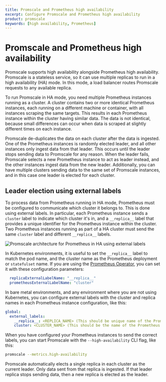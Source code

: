 ```yaml
---
title: Promscale and Prometheus high availability
excerpt: Configure Promscale and Prometheus high availability
product: promscale
keywords: [high availability, Prometheus]
---
```


# Promscale and Prometheus high availability
Promscale supports high availability alongside Prometheus high availability.
Promscale is a stateless service, so it can use multiple replicas to run in a
high availability (HA) mode. In this mode, a load balancer routes Promscale
requests to any available replica.

To run Promscale in HA mode, you need multiple Prometheus instances running as a
cluster. A cluster contains two or more identical Prometheus instances, each
running on a different machine or container, with all instances scraping the
same targets. This results in each Prometheus instance within the cluster having
similar data. The data is not identical, because small differences can occur
when data is scraped at slightly different times on each instance.

Promscale de-duplicates the data on each cluster after the data is ingested. One
of the Prometheus instances is randomly elected leader, and all other instances
only ingest data from that leader. This occurs until the leader stops sending
data to Promscale for any reason. When the leader fails, Promscale selects a new
Prometheus instance to act as leader instead, and the other instances ingest
data from the new leader. Additionally, you can have multiple clusters sending
data to the same set of Promscale instances, and in this case one leader is
elected for each cluster.

## Leader election using external labels
To process data from Prometheus running in HA mode, Prometheus must be
configured to communicate which cluster it belongs to. This is done using
external labels. In particular, each Prometheus instance sends a `cluster` label
to indicate which cluster it's in, and a `__replica__` label that provides a
unique identifier for the Prometheus instance within the cluster. Two Prometheus
instances running as part of a HA cluster must send the same `cluster` label and
different `__replica__` labels.

<img class="main-content__illustration" src="https://s3.amazonaws.com/assets.timescale.com/docs/images/promscale-ha.png" alt="Promscale architecture for Prometheus in HA using external labels"/>

In Kubernetes environments, it is useful to set the `__replica__` label to match
the pod name, and the cluster name as the Prometheus deployment or `statefulset`
name. If you are using the [Prometheus
Operator](https://github.com/prometheus-operator/prometheus-operator#prometheus-operator),
you can set it with these configuration parameters:
```yaml
  replicaExternalLabelName: "__replica__"
  prometheusExternalLabelName: "cluster"
```

In bare metal environments, and any environment where you are not using
Kubernetes, you can configure external labels with the cluster and replica names
in each Prometheus instance configuration, like this:
```yaml
global:
  external_labels:
    __replica__: <REPLICA_NAME> (This should be unique name of the Prometheus instance)
    cluster: <CLUSTER_NAME> (This should be the name of the Prometheus deployment, which should be common across the Prometheus replica instances.)
```

When you have configured your Prometheus instances to send the correct labels,
you can start Promscale with the `--high-availability` CLI flag, like this:
```bash
promscale --metrics.high-availability
```

Promscale automatically elects a single replica in each cluster as the current
leader. Only data sent from that replica is ingested. If that leader replica
stops sending data, then a new replica is elected as the leader.
